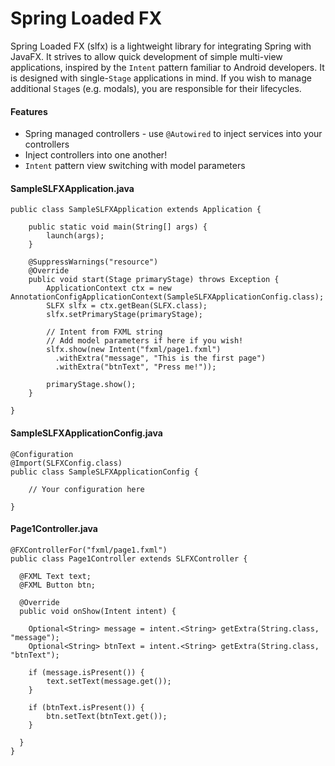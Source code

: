 # Spring Loaded FX

Spring Loaded FX (slfx) is a lightweight library for integrating Spring with JavaFX. It strives to allow quick development of simple multi-view applications, inspired by the `Intent` pattern familiar to Android developers. It is designed with single-`Stage` applications in mind. If you wish to manage additional `Stage`s (e.g. modals), you are responsible for their lifecycles.

#### Features
* Spring managed controllers - use `@Autowired` to inject services into your controllers
* Inject controllers into one another!
* `Intent` pattern view switching with model parameters

#### SampleSLFXApplication.java  
    public class SampleSLFXApplication extends Application {
  
    	public static void main(String[] args) {
    		launch(args);
    	}
    
    	@SuppressWarnings("resource")
    	@Override
    	public void start(Stage primaryStage) throws Exception {
    		ApplicationContext ctx = new AnnotationConfigApplicationContext(SampleSLFXApplicationConfig.class);
    		SLFX slfx = ctx.getBean(SLFX.class);
    		slfx.setPrimaryStage(primaryStage);
    
    		// Intent from FXML string
    		// Add model parameters if here if you wish!
    		slfx.show(new Intent("fxml/page1.fxml")
    		  .withExtra("message", "This is the first page")
    		  .withExtra("btnText",	"Press me!"));
    
    		primaryStage.show();
    	}
  
    }

#### SampleSLFXApplicationConfig.java
    @Configuration
    @Import(SLFXConfig.class)
    public class SampleSLFXApplicationConfig {
    	
    	// Your configuration here
    
    }
#### Page1Controller.java  
    @FXControllerFor("fxml/page1.fxml")
    public class Page1Controller extends SLFXController {
    
      @FXML Text text;
      @FXML Button btn;
	    
      @Override
      public void onShow(Intent intent) {
      
        Optional<String> message = intent.<String> getExtra(String.class, "message");
        Optional<String> btnText = intent.<String> getExtra(String.class, "btnText");
        
        if (message.isPresent()) {
        	text.setText(message.get());
        }
        
        if (btnText.isPresent()) {
        	btn.setText(btnText.get());
        }
        
      }
    }
